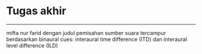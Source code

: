 # Tugas akhir
-----------------
mifta nur farid dengan judul pemisahan sumber suara tercampur berdasarkan binaural cues: interaural time difference (ITD) dan interaural level difference (ILD)

